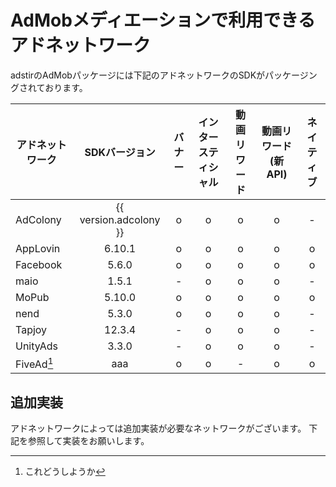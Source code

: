 # AdMobメディエーションで利用できるアドネットワーク

adstirのAdMobパッケージには下記のアドネットワークのSDKがパッケージングされております。

アドネットワーク|SDKバージョン|バナー|インタースティシャル|動画リワード|動画リワード(新API)|ネイティブ
---| :-: |:-:|:-:|:-:|:-:|:-:
AdColony|{{ version.adcolony }}| o | o | o | o | -
AppLovin|6.10.1| o | o | o | o | o
Facebook|5.6.0| o | o | o | o | o
maio    |1.5.1| - | o | o | o | -
MoPub   |5.10.0| o | o | o | o | o
nend    |5.3.0| o | o | o | o | - 
Tapjoy  |12.3.4| - | o | o | o | - 
UnityAds|3.3.0| - | o | o | o | - 
FiveAd[^1]|aaa| o | o | - | o | o

[^1]: これどうしようか

## 追加実装

アドネットワークによっては追加実装が必要なネットワークがございます。
下記を参照して実装をお願いします。
